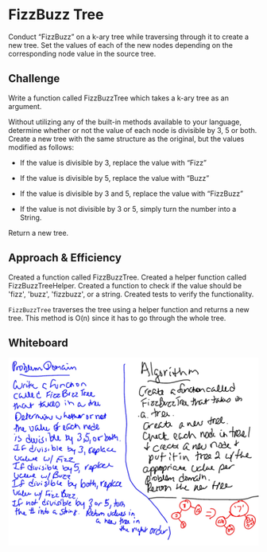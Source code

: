 # FizzBuzz Tree
Conduct “FizzBuzz” on a k-ary tree while traversing through it to create a new tree. Set the values of each of the new nodes depending on the corresponding node value in the source tree.

## Challenge
Write a function called FizzBuzzTree which takes a k-ary tree as an argument.

Without utilizing any of the built-in methods available to your language, determine whether or not the value of each node is divisible by 3, 5 or both. Create a new tree with the same structure as the original, but the values modified as follows:

- If the value is divisible by 3, replace the value with “Fizz”

- If the value is divisible by 5, replace the value with “Buzz”

- If the value is divisible by 3 and 5, replace the value with “FizzBuzz”

- If the value is not divisible by 3 or 5, simply turn the number into a String.

Return a new tree.



## Approach & Efficiency
Created a function called FizzBuzzTree. Created a helper function called FizzBuzzTreeHelper. Created a function to check if the value should be 'fizz', 'buzz', 'fizzbuzz', or a string. Created tests to verify the functionality. 

`FizzBuzzTree` traverses the tree using a helper function and returns a new tree. This method is O(n) since it has to go through the whole tree.


## Whiteboard
![whiteboard](fizz-buzz-tree.jpg)